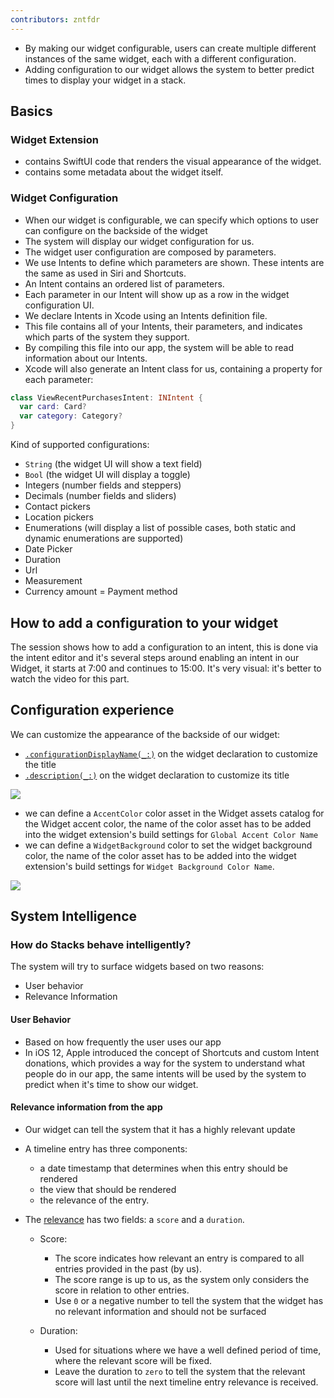 ```yaml
---
contributors: zntfdr
---
```


- By making our widget configurable, users can create multiple different instances of the same widget, each with a different configuration.
- Adding configuration to our widget allows the system to better predict times to display your widget in a stack.

## Basics

### Widget Extension

- contains SwiftUI code that renders the visual appearance of the widget. 
- contains some metadata about the widget itself.

### Widget Configuration

- When our widget is configurable, we can specify which options to user can configure on the backside of the widget
- The system will display our widget configuration for us. 
- The widget user configuration are composed by parameters.
- We use Intents to define which parameters are shown. These intents are the same as used in Siri and Shortcuts. 
- An Intent contains an ordered list of parameters.
- Each parameter in our Intent will show up as a row in the widget configuration UI. 
- We declare Intents in Xcode using an Intents definition file. 
- This file contains all of your Intents, their parameters, and indicates which parts of the system they support.
- By compiling this file into our app, the system will be able to read information about our Intents. 
- Xcode will also generate an Intent class for us, containing a property for each parameter:

```swift
class ViewRecentPurchasesIntent: INIntent {
  var card: Card?
  var category: Category?
}
```

Kind of supported configurations: 
- `String` (the widget UI will show a text field)
- `Bool` (the widget UI will display a toggle)
- Integers (number fields and steppers)
- Decimals (number fields and sliders)
- Contact pickers
- Location pickers
- Enumerations (will display a list of possible cases, both static and dynamic enumerations are supported)
- Date Picker
- Duration
- Url
- Measurement
- Currency amount
= Payment method

## How to add a configuration to your widget

The session shows how to add a configuration to an intent, this is done via the intent editor and it's several steps around enabling an intent in our Widget, it starts at 7:00 and continues to 15:00. It's very visual: it's better to watch the video for this part.

## Configuration experience

We can customize the appearance of the backside of our widget:

- [`.configurationDisplayName(_:)`][confDisplNameDoc] on the widget declaration to customize the title
- [`.description(_:)`][descDoc] on the widget declaration to customize its title

![][descImage]

- we can define a `AccentColor` color asset in the Widget assets catalog for the Widget accent color, the name of the color asset has to be added into the widget extension's build settings for `Global Accent Color Name`
- we can define a `WidgetBackground` color to set the widget background color, the name of the color asset has to be added into the widget extension's build settings for `Widget Background Color Name`.

![][colorImage]

## System Intelligence

### How do Stacks behave intelligently?

The system will try to surface widgets based on two reasons: 
- User behavior
- Relevance Information

#### User Behavior 

- Based on how frequently the user uses our app
- In iOS 12, Apple introduced the concept of Shortcuts and custom Intent donations, which provides a way for the system to understand what people do in our app, the same intents will be used by the system to predict when it's time to show our widget. 

#### Relevance information from the app

- Our widget can tell the system that it has a highly relevant update
- A timeline entry has three components: 
  - a date timestamp that determines when this entry should be rendered
  - the view that should be rendered
  - the relevance of the entry. 

- The [relevance][timeEntryRelDoc] has two fields: a `score` and a `duration`.
  - Score:
    - The score indicates how relevant an entry is compared to all entries provided in the past (by us). 
    - The score range is up to us, as the system only considers the score in relation to other entries.
    - Use `0` or a negative number to tell the system that the widget has no relevant information and should not be surfaced

  - Duration:
    - Used for situations where we have a well defined period of time, where the relevant score will be fixed. 
    - Leave the duration to `zero` to tell the system that the relevant score will last until the next timeline entry relevance is received.

[confDisplNameDoc]: https://developer.apple.com/documentation/widgetkit/intentconfiguration/configurationdisplayname(_:)-3ubj0
[descDoc]: https://developer.apple.com/documentation/widgetkit/intentconfiguration/description(_:)-1yars
[timeEntryRelDoc]: https://developer.apple.com/documentation/widgetkit/timelineentryrelevance

[descImage]: ../../../images/notes/wwdc20/10194/desc.png
[colorImage]: ../../../images/notes/wwdc20/10194/color.png
